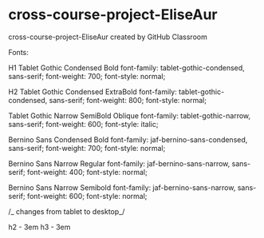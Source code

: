 # cross-course-project-EliseAur

cross-course-project-EliseAur created by GitHub Classroom

Fonts:

H1
Tablet Gothic Condensed Bold
font-family: tablet-gothic-condensed, sans-serif;
font-weight: 700;
font-style: normal;

H2
Tablet Gothic Condensed ExtraBold
font-family: tablet-gothic-condensed, sans-serif;
font-weight: 800;
font-style: normal;

Tablet Gothic Narrow SemiBold Oblique
font-family: tablet-gothic-narrow, sans-serif;
font-weight: 600;
font-style: italic;

Bernino Sans Condensed Bold
font-family: jaf-bernino-sans-condensed, sans-serif;
font-weight: 700;
font-style: normal;

Bernino Sans Narrow Regular
font-family: jaf-bernino-sans-narrow, sans-serif;
font-weight: 400;
font-style: normal;

Bernino Sans Narrow Semibold
font-family: jaf-bernino-sans-narrow, sans-serif;
font-weight: 600;
font-style: normal;

<link rel="stylesheet" href="https://use.typekit.net/brl5iah.css">

/_ changes from tablet to desktop_/

h2 - 3em
h3 - 3em
